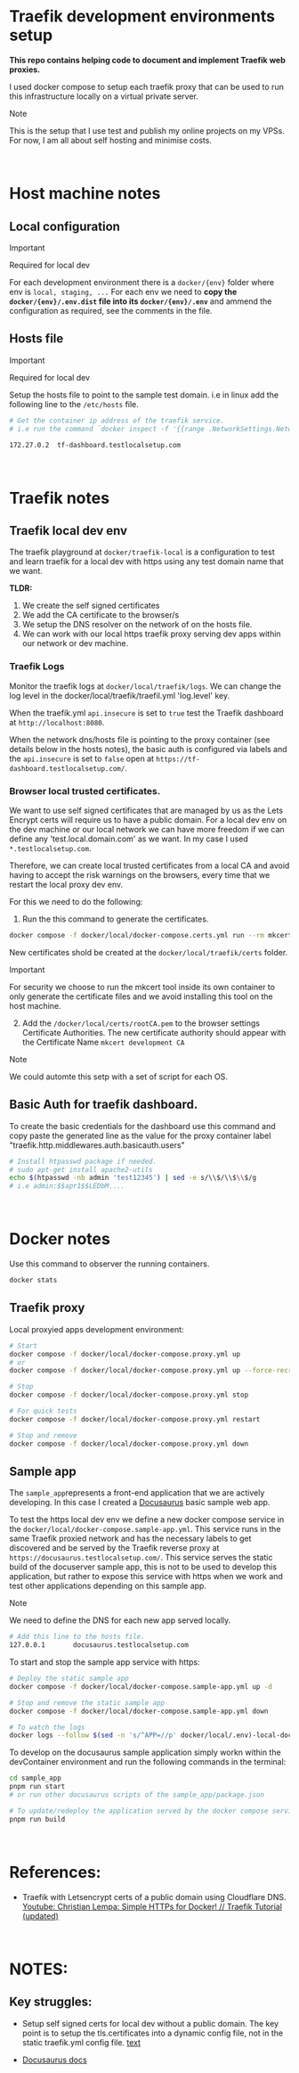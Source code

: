 # Traefik development environments setup

**This repo contains helping code to document and implement Traefik web proxies.**

I used docker compose to setup each traefik proxy that can be used to run this infrastructure locally on a virtual private server.

> [!NOTE]
> This is the setup that I use test and publish my online projects on my VPSs. For now, I am all about self hosting and minimise costs. 


<br/>

# Host machine notes

## Local configuration

> [!IMPORTANT] 
> Required for local dev

For each development environment there is a `docker/{env}` folder where env is `local, staging, ...`
For each env we need to **copy the `docker/{env}/.env.dist` file into its `docker/{env}/.env`** and 
ammend the configuration as required, see the comments in the file.

## Hosts file
> [!IMPORTANT]
> Required for local dev

Setup the hosts file to point to the sample test domain. i.e in linux add the following line to the `/etc/hosts` file.

```bash
# Get the container ip address of the traefik service.
# i.e run the command `docker inspect -f '{{range .NetworkSettings.Networks}}{{.IPAddress}}{{end}} <container_name_or_id>`

172.27.0.2  tf-dashboard.testlocalsetup.com
```
<br/>

# Traefik notes

## Traefik local dev env

The traefik playground at `docker/traefik-local` is a configuration to test and learn traefik for a local dev with https using any test domain name that we want. 

**TLDR:**
1. We create the self signed certificates 
2. We add the CA certificate to the browser/s
3. We setup the DNS resolver on the network of on the hosts file.
4. We can work with our local https traefik proxy serving dev apps within our network or dev machine.

### Traefik Logs

Monitor the traefik logs at `docker/local/traefik/logs`. We can change the log level in the docker/local/traefik/traefil.yml 'log.level' key.

When the traefik.yml `api.insecure` is set to `true` test the Traefik dashboard at `http://localhost:8080`.

When the network dns/hosts file is pointing to the proxy container (see details below in the hosts notes), the basic auth is configured via labels and the `api.insecure` is set to `false` open at `https://tf-dashboard.testlocalsetup.com/`.

### Browser local trusted certificates.

We want to use self signed certificates that are managed by us as the Lets Encrypt certs will require us to have a public domain. For a local dev env on the dev machine or our local network we can have more freedom if we can define any 'test.local.domain.com' as we want. In my case I used `*.testlocalsetup.com`.

Therefore, we can create local trusted certificates from a local CA and avoid having to accept the risk warnings on the browsers, every time that we restart the local proxy dev env. 

For this we need to do the following:

1. Run the this command to generate the certificates.
```bash
docker compose -f docker/local/docker-compose.certs.yml run --rm mkcert
```
New certificates shold be created at the `docker/local/traefik/certs` folder.

> [!IMPORTANT]
> For security we choose to run the mkcert tool inside its own container to only generate the certificate files and we avoid installing this tool on the host machine. 

2. Add the `/docker/local/certs/rootCA.pem` to the browser settings Certificate Authorities.
  The new certificate authority should appear with the Certificate Name `mkcert development CA`

> [!NOTE]
> We could automte this setp with a set of script for each OS. 


## Basic Auth for traefik dashboard.

To create the basic credentials for the dashboard use this command and copy paste the generated line as the value for the proxy container label "traefik.http.middlewares.auth.basicauth.users"
```bash
# Install htpasswd package if needed. 
# sudo apt-get install apache2-utils
echo $(htpasswd -nb admin 'test12345') | sed -e s/\\$/\\$\\$/g
# i.e admin:$$apr1$$LEDbM....
```

<br/>

# Docker notes

Use this command to observer the running containers.
```bash
docker stats
```
## Traefik proxy
Local proxyied apps development environment:

```bash
# Start
docker compose -f docker/local/docker-compose.proxy.yml up
# or 
docker compose -f docker/local/docker-compose.proxy.yml up --force-recreate

# Stop
docker compose -f docker/local/docker-compose.proxy.yml stop

# For quick tests
docker compose -f docker/local/docker-compose.proxy.yml restart

# Stop and remove
docker compose -f docker/local/docker-compose.proxy.yml down
```

## Sample app
The `sample_app`represents a front-end application that we are actively developing.
In this case I created a [Docusaurus](https://docusaurus.io/) basic sample web app. 

To test the https local dev env we define a new docker compose service in the `docker/local/docker-compose.sample-app.yml`. This service runs in the same Traefik proxied network and has the necessary labels to get discovered and be served by the Traefik reverse proxy at `https://docusaurus.testlocalsetup.com/`. This service serves the static build of the docuserver sample app, this is not to be used to develop this application, but rather to expose this service with https when we work and test other applications depending on this sample app.

> [!NOTE]
> We need to define the DNS for each new app served locally.

```bash
# Add this line to the hosts file.
127.0.0.1       docusaurus.testlocalsetup.com
```


To start and stop the sample app service with https:
```bash
# Deploy the static sample app
docker compose -f docker/local/docker-compose.sample-app.yml up -d

# Stop and remove the static sample app
docker compose -f docker/local/docker-compose.sample-app.yml down

# To watch the logs
docker logs --follow $(sed -n 's/^APP=//p' docker/local/.env)-local-docusaurus-container
```

To develop on the docusaurus sample application simply workn within the devContainer environment and run the following commands in the terminal:

```bash
cd sample_app
pnpm run start
# or run other docusaurus scripts of the sample_app/package.json 

# To update/redeploy the application served by the docker compose service.
pnpm run build
```


<br/>



# References:

* Traefik with Letsencrypt certs of a public domain using Cloudflare DNS. [Youtube: Christian Lempa: Simple HTTPs for Docker! // Traefik Tutorial (updated)](https://www.youtube.com/watch?v=-hfejNXqOzA)

<br/>

# NOTES:

## Key struggles:

* Setup self signed certs for local dev without a public domain. The key point is to setup the
tls.certificates into a dynamic config file, not in the static traefik.yml config file.
[text](docker/local/docker-compose.proxy.yml)


* [Docusaurus docs ](https://docusaurus.io/docs/api/misc/create-docusaurus)



